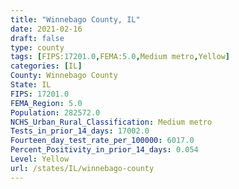 ```yaml
---
title: "Winnebago County, IL"
date: 2021-02-16
draft: false
type: county
tags: [FIPS:17201.0,FEMA:5.0,Medium metro,Yellow]
categories: [IL]
County: Winnebago County
State: IL
FIPS: 17201.0
FEMA_Region: 5.0
Population: 282572.0
NCHS_Urban_Rural_Classification: Medium metro
Tests_in_prior_14_days: 17002.0
Fourteen_day_test_rate_per_100000: 6017.0
Percent_Positivity_in_prior_14_days: 0.054
Level: Yellow
url: /states/IL/winnebago-county
---
```



